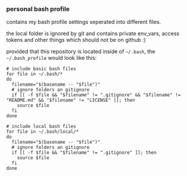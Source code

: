 ### personal bash profile

contains my bash profile settings seperated into different files.

the local folder is ignored by git and contains private env_vars,
access tokens and other things which should not be on github :)

provided that this repository is located inside of `~/.bash`, the `~/.bash_profile` would look like this:

```#!bash
# include basic bash files
for file in ~/.bash/*
do
  filename="$(basename -- "$file")"
  # ignore folders an gitignore
  if [[ -f $file && "$filename" != ".gitignore" && "$filename" != "README.md" && "$filename" != "LICENSE" ]]; then
    source $file
  fi
done

# include local bash files
for file in ~/.bash/local/*
do
  filename="$(basename -- "$file")"
  # ignore folders an gitignore
  if [[ -f $file && "$filename" != ".gitignore" ]]; then
    source $file
  fi
done
```